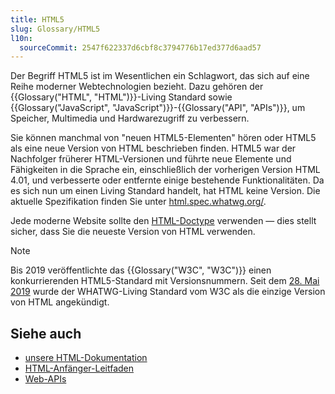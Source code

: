 ```yaml
---
title: HTML5
slug: Glossary/HTML5
l10n:
  sourceCommit: 2547f622337d6cbf8c3794776b17ed377d6aad57
---
```


Der Begriff HTML5 ist im Wesentlichen ein Schlagwort, das sich auf eine Reihe moderner Webtechnologien bezieht. Dazu gehören der {{Glossary("HTML", "HTML")}}-Living Standard sowie {{Glossary("JavaScript", "JavaScript")}}-{{Glossary("API", "APIs")}}, um Speicher, Multimedia und Hardwarezugriff zu verbessern.

Sie können manchmal von "neuen HTML5-Elementen" hören oder HTML5 als eine neue Version von HTML beschrieben finden. HTML5 war der Nachfolger früherer HTML-Versionen und führte neue Elemente und Fähigkeiten in die Sprache ein, einschließlich der vorherigen Version HTML 4.01, und verbesserte oder entfernte einige bestehende Funktionalitäten. Da es sich nun um einen Living Standard handelt, hat HTML keine Version. Die aktuelle Spezifikation finden Sie unter [html.spec.whatwg.org/](https://html.spec.whatwg.org/).

Jede moderne Website sollte den [HTML-Doctype](/de/docs/MDN/Writing_guidelines/Code_style_guide/HTML#doctype) verwenden — dies stellt sicher, dass Sie die neueste Version von HTML verwenden.

> [!NOTE]
> Bis 2019 veröffentlichte das {{Glossary("W3C", "W3C")}} einen konkurrierenden HTML5-Standard mit Versionsnummern. Seit dem [28. Mai 2019](https://www.w3.org/blog/news/archives/7753) wurde der WHATWG-Living Standard vom W3C als die einzige Version von HTML angekündigt.

## Siehe auch

- [unsere HTML-Dokumentation](/de/docs/Web/HTML)
- [HTML-Anfänger-Leitfaden](/de/docs/Learn_web_development/Core/Structuring_content)
- [Web-APIs](/de/docs/Web/API)

